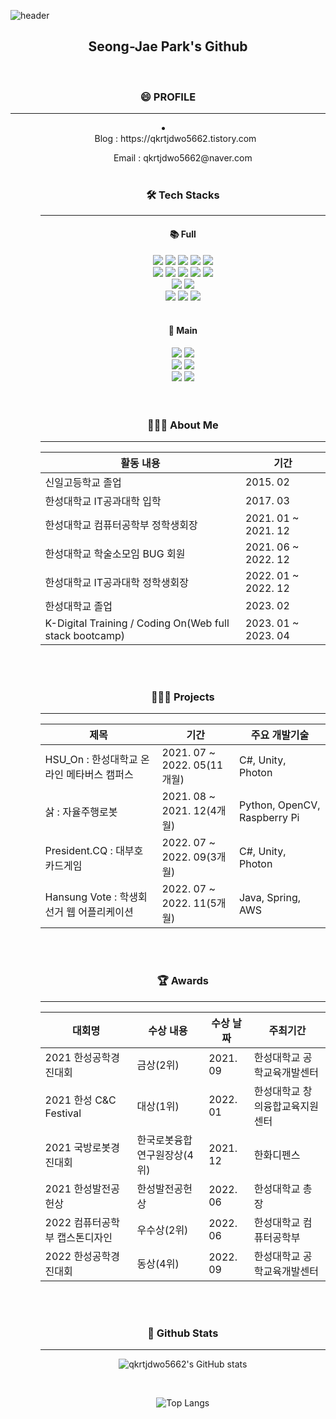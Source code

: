 ![header](https://capsule-render.vercel.app/api?type=waving&color=auto&height=300&section=header&text=👋%20Welcome%20!&render&fontSize=70)
<div align="center">
  <h2>Seong-Jae Park's Github</h2>
</div>
<div align="center">
<br>
<h3>😄 PROFILE</h3>
<hr class = "one">
<div align="center">
  <li>
    <ul>Blog : https://qkrtjdwo5662.tistory.com
    <ul>Email : qkrtjdwo5662@naver.com
  </li>
<div align="center">
<br>
<h3>🛠 Tech Stacks</h3>
</div> 
<hr class = "one">
<div align="center">
  <h4>📚 Full</h4>
  <img src="https://img.shields.io/badge/C++-00599C?style=flat-square&logo=C%2B%2B&logoColor=white"/>
  <img src="https://img.shields.io/badge/C%23-239120?style=flat-square&logo=Csharp&logoColor=white"/>
  <img src="https://img.shields.io/badge/Java-007396?style=flat&logo=OpenJDK&logoColor=white"/>
  <img src="https://img.shields.io/badge/JavaScript-F7DF1E?style=flat-square&logo=JavaScript&logoColor=black"/>
  <img src="https://img.shields.io/badge/Python-3766AB?style=flat-square&logo=Python&logoColor=white"/>
  <br>
  <img src="https://img.shields.io/badge/Spring-6DB33F?style=flat-square&logo=Spring&logoColor=white"/>
  <img src="https://img.shields.io/badge/SpringBoot-6DB33F?style=flat-square&logo=SpringBoot&logoColor=white"/>
  <img src="https://img.shields.io/badge/Unity-FFFFFF?style=flat-square&logo=Unity&logoColor=black"/>
  <img src="https://img.shields.io/badge/PyCharm-000000?style=flat-square&logo=PyCharm&logoColor=white"/>
  <img src="https://img.shields.io/badge/Jupyter-F37626?style=flat-square&logo=Jupyter&logoColor=white"/>
  <br>
  <img src="https://img.shields.io/badge/Firebase-FFCA28?style=flat-square&logo=firebase&logoColor=black"/>
  <img src="https://img.shields.io/badge/MySQL-4479A1?style=flat-square&logo=MySQL&logoColor=white"/>
  <br>
  <img src="https://img.shields.io/badge/Git-F05032?style=flat-square&logo=Git&logoColor=black"/>
  <img src="https://img.shields.io/badge/Github-181717?style=flat-square&logo=Github&logoColor=white"/>
  <img src="https://img.shields.io/badge/Notion-44C1C5?style=flat-square&logo=Notion&logoColor=white"/>
  <br>
  <br>
  <h4>📗 Main</h4>
  <img src="https://img.shields.io/badge/C%23-239120?style=flat-square&logo=Csharp&logoColor=white"/>
  <img src="https://img.shields.io/badge/Java-007396?style=flat&logo=OpenJDK&logoColor=white"/>
  <br>
  <img src="https://img.shields.io/badge/Spring-6DB33F?style=flat-square&logo=Spring&logoColor=white"/>
  <img src="https://img.shields.io/badge/Unity-FFFFFF?style=flat-square&logo=Unity&logoColor=black"/>
  <br>
  <img src="https://img.shields.io/badge/Firebase-FFCA28?style=flat-square&logo=firebase&logoColor=black"/>
  <img src="https://img.shields.io/badge/MySQL-4479A1?style=flat-square&logo=MySQL&logoColor=white"/>
</div>
<br>
<br>

<div align="center">
<h3>💁🏻‍♂️ About Me </h3>
<hr class = "one">
  <table>
  <thead>
    <tr>
      <th>활동 내용
      <th>기간
    </tr>
  <thead>
  <tbody>
    <tr>
      <td>신일고등학교 졸업
      <td>2015. 02
    </tr>
    <tr>
      <td>한성대학교 IT공과대학 입학
      <td>2017. 03
    </tr>
    <tr>
      <td>한성대학교 컴퓨터공학부 정학생회장
      <td>2021. 01 ~ 2021. 12
    </tr>
    <tr>
      <td>한성대학교 학술소모임 BUG 회원
      <td>2021. 06 ~ 2022. 12
    </tr>
    <tr>
      <td>한성대학교 IT공과대학 정학생회장
      <td>2022. 01 ~ 2022. 12
    </tr>
    <tr>
      <td>한성대학교 졸업
      <td>2023. 02
    </tr>
    <tr>
      <td>K-Digital Training / Coding On(Web full stack bootcamp)
      <td>2023. 01 ~ 2023. 04
    </tr>
  </tbody>
  </table>
</div>
<br>
<br>

<div align="center">
<h3>👨🏻‍💻 Projects</h3>
<hr class = "one">
  <table>
    <thead>
      <tr>
        <th>제목
        <th>기간
        <th>주요 개발기술
      </tr>
    </thead>
    <tbody>
      <tr>
        <td>HSU_On : 한성대학교 온라인 메타버스 캠퍼스
        <td>2021. 07 ~ 2022. 05(11개월)
        <td>C#, Unity, Photon
      </tr>
      <tr>
        <td>삵 : 자율주행로봇
        <td>2021. 08 ~ 2021. 12(4개월)
        <td>Python, OpenCV, Raspberry Pi
      </tr>
      <tr>
        <td>President.CQ : 대부호 카드게임
        <td>2022. 07 ~ 2022. 09(3개월)
        <td>C#, Unity, Photon
      </tr>
      <tr>
        <td>Hansung Vote : 학생회 선거 웹 어플리케이션
        <td>2022. 07 ~ 2022. 11(5개월)
        <td>Java, Spring, AWS
      </tr>
    </tbody>
  </table>
</div>
<br>
<br>

<div align="center">
<h3>🏆 Awards</h3> 
<hr class = "one">
   <table>
    <thead>
      <tr>
        <th>대회명
        <th>수상 내용
        <th>수상 날짜
        <th>주최기간
      </tr>
    </thead>
    <tbody>
      <tr>
        <td>2021 한성공학경진대회
        <td>금상(2위)
        <td>2021. 09
        <td>한성대학교 공학교육개발센터
      </tr>
      <tr>
        <td>2021 한성 C&C Festival
        <td>대상(1위)
        <td>2022. 01
        <td>한성대학교 창의융합교육지원센터
      </tr>
      <tr>
        <td>2021 국방로봇경진대회
        <td>한국로봇융합연구원장상(4위)
        <td>2021. 12
        <td>한화디펜스
      </tr>
      <tr>
        <td>2021 한성발전공헌상
        <td>한성발전공헌상
        <td>2022. 06
        <td>한성대학교 총장
      </tr>
      <tr>
        <td>2022 컴퓨터공학부 캡스톤디자인
        <td>우수상(2위)
        <td>2022. 06
        <td>한성대학교 컴퓨터공학부
      </tr>
      <tr>
        <td>2022 한성공학경진대회
        <td>동상(4위)
        <td>2022. 09
        <td>한성대학교 공학교육개발센터
      </tr>
    </tbody>
  </table>
</div>
<br>
<br>

<div align="center">
<h3>🔖 Github Stats</h3>
</div> 
<hr class = "one">
<div align="center">
  
  ![qkrtjdwo5662's GitHub stats](https://github-readme-stats.vercel.app/api?username=qkrtjdwo5662&theme=dark&show_icons=true)
  
  <br>
  
  ![Top Langs](https://github-readme-stats.vercel.app/api/top-langs/?username=qkrtjdwo5662&layout=compact&theme=dark&langs_count=8)

</div> 
 
